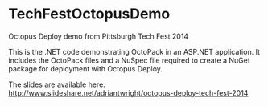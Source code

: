 TechFestOctopusDemo
===================

Octopus Deploy demo from Pittsburgh Tech Fest 2014

This is the .NET code demonstrating OctoPack in an ASP.NET application.  It includes the OctoPack files and a NuSpec file required to create a NuGet package for deployment with Octopus Deploy.

The slides are available here: <br>
http://www.slideshare.net/adriantwright/octopus-deploy-tech-fest-2014
